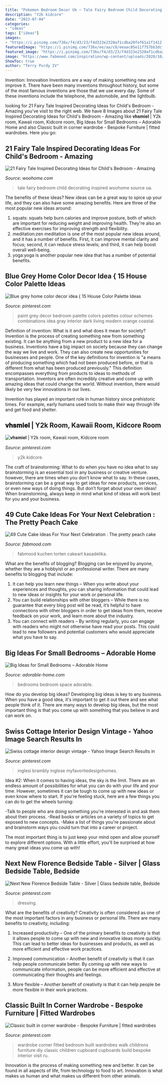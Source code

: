 ```yaml
---
title: "Pokemon Bedroom Decor Uk ~ Tale Fairy Bedroom Child Decorating Inspired Woohome Source Ua"
description: "Y2k kidcore"
date: "2023-07-04"
categories:
- "ideas"
tags: ["ideas"]
images:
- "https://i.pinimg.com/736x/f4/d3/23/f4d323e2320af1cdba20fef61a1f1412.jpg"
featuredImage: "https://i.pinimg.com/736x/ee/aa/c8/eeaac85e11f757bb3dcfb3797d8ba283.jpg"
featured_image: "https://i.pinimg.com/736x/f4/d3/23/f4d323e2320af1cdba20fef61a1f1412.jpg"
image: "https://www.fabmood.com/inspiration/wp-content/uploads/2020/10/cake-idea-349x580.jpg"
ShowToc: true
author: "Terry Purdy IV"
---
```



Invention: Innovation
Inventions are a way of making something new and improve it. There have been many inventions throughout history, but some of the most famous inventions are those that we use every day. Some of these inventions include the telephone, the automobile, and the lightbulb.

	

		
looking for 21 Fairy Tale Inspired Decorating Ideas for Child&#039;s Bedroom - Amazing you've visit to the right web. We have 8 Images about 21 Fairy Tale Inspired Decorating Ideas for Child&#039;s Bedroom - Amazing like 𝐯𝐡𝐬𝐦𝐢𝐞𝐥 | Y2k room, Kawaii room, Kidcore room, Big Ideas for Small Bedrooms – Adorable Home and also Classic built in corner wardrobe - Bespoke Furniture | fitted wardrobes. Here you go:
		
    
## 21 Fairy Tale Inspired Decorating Ideas For Child&#039;s Bedroom - Amazing

<img loading=lazy src="https://www.woohome.com/wp-content/uploads/2015/06/Fairy-Tale-Child-Bedroom-WooHome-13.jpg" onerror="this.onerror=null;this.src='https://tse4.mm.bing.net/th?id=OIP.TJUNrSOBuOcHijvPQCQ7KQHaE8&amp;pid=15.1';" alt="21 Fairy Tale Inspired Decorating Ideas for Child&#039;s Bedroom - Amazing">

_Source: woohome.com_

>tale fairy bedroom child decorating inspired woohome source ua. 

	

The benefits of these ideas?
New ideas can be a great way to spice up your life, and they can also have some amazing benefits. Here are three of the most popular new ideas around: 
1. squats: squats help burn calories and improve posture, both of which are important for reducing weight and improving health. They're also an effective exercises for improving strength and flexibility. 
2. meditation:zen meditation is one of the most popular new ideas around, and it has a number of benefits. First, it can improve mental clarity and focus; second, it can reduce stress levels; and third, it can help boost overall well-being. 
3. yoga:yoga is another popular new idea that has a number of potential benefits.

    
## Blue Grey Home Color Decor Idea { 15 House Color Palette Ideas

<img loading=lazy src="https://i.pinimg.com/736x/ee/aa/c8/eeaac85e11f757bb3dcfb3797d8ba283.jpg" onerror="this.onerror=null;this.src='https://tse4.mm.bing.net/th?id=OIP.GlHp1LZ8POGIhS-5qNkMCwHaNF&amp;pid=15.1';" alt="Blue grey home color decor idea { 15 House Color Palette Ideas">

_Source: pinterest.com_

>paint grey decor bedroom palette colors palettes colour schemes combinations idea gray interior dark living modern orange coastal. 

	

Definition of invention: What is it and what does it mean for society?
Invention is the process of creating something new from something existing. It can be anything from a new product to a new idea for a business. Inventions have a big impact on society because they can change the way we live and work. They can also create new opportunities for businesses and people.
One of the key definitions for invention is "a means of producing something which had not been produced before, or that is different from what has been produced previously." This definition encompasses everything from products to ideas to methods of transportation. Inventors are often incredibly creative and come up with amazing ideas that could change the world. Without invention, there would likely be very few innovations in our lives.

Invention has played an important role in human history since prehistoric times. For example, early humans used tools to make their way through life and get food and shelter.

    
## 𝐯𝐡𝐬𝐦𝐢𝐞𝐥 | Y2k Room, Kawaii Room, Kidcore Room

<img loading=lazy src="https://i.pinimg.com/736x/2d/fd/12/2dfd12a47639f89ca2ea43aeed130db2.jpg" onerror="this.onerror=null;this.src='https://tse1.mm.bing.net/th?id=OIP.lvD7EysZnbzG1s5NjRTT2gHaHY&amp;pid=15.1';" alt="𝐯𝐡𝐬𝐦𝐢𝐞𝐥 | Y2k room, Kawaii room, Kidcore room">

_Source: pinterest.com_

>y2k kidcore. 

	

The craft of brainstorming: What to do when you have no idea what to say
brainstorming is an essential tool in any business or creative venture. however, there are times when you don’t know what to say. In these cases, brainstorming can be a great way to get ideas for new products, services, or even new ways of doing things. But don’t forget about your own ideas! When brainstorming, always keep in mind what kind of ideas will work best for you and your business.

    
## 49 Cute Cake Ideas For Your Next Celebration : The Pretty Peach Cake

<img loading=lazy src="https://www.fabmood.com/inspiration/wp-content/uploads/2020/10/cake-idea-349x580.jpg" onerror="this.onerror=null;this.src='https://tse2.mm.bing.net/th?id=OIP.brO5LYOMiYB-9k2iSadVCQAAAA&amp;pid=15.1';" alt="49 Cute Cake Ideas For Your Next Celebration : The pretty peach cake">

_Source: fabmood.com_

>fabmood kuchen torten cakeart kasadelika. 

	

What are the benefits of blogging?
Blogging can be enjoyed by anyone, whether they are a hobbyist or an professional writer. There are many benefits to blogging that include: 
1. It can help you learn new things – When you write about your experiences and thoughts, you can sharing information that could lead to new ideas or insights for your work or personal life. 
2. You can build relationships with other bloggers – While there is no guarantee that every blog post will be read, it’s helpful to have connections with other bloggers in order to get ideas from them, receive feedback on your work, and learn more about the industry. 
3. You can connect with readers – By writing regularly, you can engage with readers who might not otherwise have read your posts. This could lead to new followers and potential customers who would appreciate what you have to say. 

    
## Big Ideas For Small Bedrooms – Adorable Home

<img loading=lazy src="https://adorable-home.com/wp-content/gallery/big-ideas-for-small-bedrooms/big-ideas-for-small-bedrooms-2.jpg" onerror="this.onerror=null;this.src='https://tse2.mm.bing.net/th?id=OIP.bJ6uSl_QwGvUKPc3mqrCfgHaJ4&amp;pid=15.1';" alt="Big Ideas for Small Bedrooms – Adorable Home">

_Source: adorable-home.com_

>bedrooms bedroom space adorable. 

	

How do you develop big ideas?
Developing big ideas is key to any business. When you have a good idea, it's important to get it out there and see what people think of it. There are many ways to develop big ideas, but the most important thing is that you come up with something that you believe in and can work on.

    
## Swiss Cottage Interior Design Vintage - Yahoo Image Search Results In

<img loading=lazy src="https://i.pinimg.com/736x/f4/d3/23/f4d323e2320af1cdba20fef61a1f1412.jpg" onerror="this.onerror=null;this.src='https://tse2.mm.bing.net/th?id=OIP.aDvd2otHBU_BzzM2XwdjwgHaJ4&amp;pid=15.1';" alt="Swiss cottage interior design vintage - Yahoo Image Search Results in">

_Source: pinterest.com_

>inglesi brambly inglese myfavoritedesignhomes. 

	

Idea #2:
When it comes to having ideas, the sky is the limit. There are an endless amount of possibilities for what you can do with your life and your time. However, sometimes it can be tough to come up with new ideas or even know where to start.
If you're feeling stuck, here are a few things you can do to get the wheels turning:

-Talk to people who are doing something you're interested in and ask them about their process.
-Read books or articles on a variety of topics to get exposed to new concepts.
-Make a list of things you're passionate about and brainstorm ways you could turn that into a career or project.

The most important thing is to just keep your mind open and allow yourself to explore different options. With a little effort, you'll be surprised at how many great ideas you come up with!

    
## Next New Florence Bedside Table - Silver | Glass Bedside Table, Bedside

<img loading=lazy src="https://i.pinimg.com/736x/25/99/22/259922f2729a199f5f516d8c7b27cd70.jpg" onerror="this.onerror=null;this.src='https://tse2.mm.bing.net/th?id=OIP.y9gbB1Zu-lOCLLr8vixTKgHaLH&amp;pid=15.1';" alt="Next New Florence Bedside Table - Silver | Glass bedside table, Bedside">

_Source: pinterest.com_

>dressing. 

	

What are the benefits of creativity?
Creativity is often considered as one of the most important factors in any business or personal life. There are many benefits to creativity, including: 
1. Increased productivity – One of the primary benefits to creativity is that it allows people to come up with new and innovative ideas more quickly. This can lead to better ideas for businesses and products, as well as more efficient and effective work practices.

2. Improved communication – Another benefit of creativity is that it can help people communicate better. By coming up with new ways to communicate information, people can be more efficient and effective at communicating their thoughts and feelings.

3. More flexible – Another benefit of creativity is that it can help people be more flexible in their work practices.

    
## Classic Built In Corner Wardrobe - Bespoke Furniture | Fitted Wardrobes

<img loading=lazy src="https://i.pinimg.com/736x/78/ed/c3/78edc39ea493b611086b46b4ad58253f--corner-wardrobe-diy-wardrobe.jpg" onerror="this.onerror=null;this.src='https://tse3.mm.bing.net/th?id=OIP.dA-G1iImeoSjs61zNzqRcAHaJ3&amp;pid=15.1';" alt="Classic built in corner wardrobe - Bespoke Furniture | fitted wardrobes">

_Source: pinterest.com_

>wardrobe corner fitted bedroom built wardrobes walk childrens furniture diy classic children cupboard cupboards build bespoke interior visit ru. 

	

Innovation is the process of making something new and better. It can be found in all aspects of life, from technology to food to art. Innovation is what makes us human and what makes us different from other animals.

